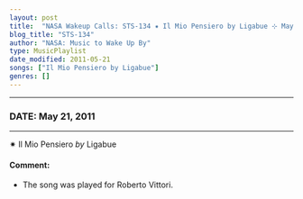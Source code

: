 ```yaml
---
layout: post
title:  "NASA Wakeup Calls: STS-134 ✷ Il Mio Pensiero by Ligabue ⊹ May 21, 2011"
blog_title: "STS-134"
author: "NASA: Music to Wake Up By"
type: MusicPlaylist
date_modified: 2011-05-21
songs: ["Il Mio Pensiero by Ligabue"]
genres: []
---
```


----
### DATE: May 21, 2011
----
✷ Il Mio Pensiero *by* Ligabue  

#### Comment:
* The song was played for Roberto Vittori.



<br/>
<center>
	<a target="_blank"
	   href="https://twitter.com/intent/tweet?hashtags=Space,NASA,Playlist,NASAWakeupCalls,SpaceProgram&text=🚀 {{ page.author}}, {{ page.title }}. {{ site.url }}{{ page.url }}&via=nasawakeupcalls"><i class="fab fa-twitter" title="Tweet this page" alt="Tweet this page" style="font-size: 1.3em;"></i></a>
	&nbsp; 	<i class="fas fa-user-astronaut" style="font-size: 1.5em;"></i> &nbsp;
    <a id="custom_amazon_link"
       type="amzn" search="#"
       category="popular music">
    <i class="fab fa-amazon" style="font-size: 1.3em;"></i></a>
</center>

<!-- Randomly resolve an individual entry from a song array -->
<script src="/assets/javascript/seedrandom.min.js"></script>
<script>
  var wake_me_up = ["Il Mio Pensiero by Ligabue"];
  var prng = new Math.seedrandom();
  function randomSong() {
    song = wake_me_up[Math.floor(Math.random() * wake_me_up.length)];
    var amazon_link = document.getElementById("custom_amazon_link");
    amazon_link.setAttribute("search", song);
  }
  window.onload = randomSong();
</script>
